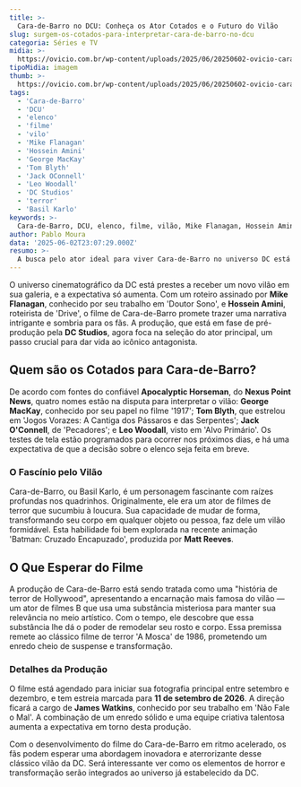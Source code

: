 ```yaml
---
title: >-
  Cara-de-Barro no DCU: Conheça os Ator Cotados e o Futuro do Vilão
slug: surgem-os-cotados-para-interpretar-cara-de-barro-no-dcu
categoria: Séries e TV
midia: >-
  https://ovicio.com.br/wp-content/uploads/2025/06/20250602-ovicio-cara-barro-dcu.jpg
tipoMidia: imagem
thumb: >-
  https://ovicio.com.br/wp-content/uploads/2025/06/20250602-ovicio-cara-barro-dcu.jpg
tags:
  - 'Cara-de-Barro'
  - 'DCU'
  - 'elenco'
  - 'filme'
  - 'vilo'
  - 'Mike Flanagan'
  - 'Hossein Amini'
  - 'George MacKay'
  - 'Tom Blyth'
  - 'Jack OConnell'
  - 'Leo Woodall'
  - 'DC Studios'
  - 'terror'
  - 'Basil Karlo'
keywords: >-
  Cara-de-Barro, DCU, elenco, filme, vilão, Mike Flanagan, Hossein Amini, George MacKay, Tom Blyth, Jack O'Connell, Leo Woodall, DC Studios, terror, Basil Karlo
author: Pablo Moura
data: '2025-06-02T23:07:29.000Z'
resumo: >-
  A busca pelo ator ideal para viver Cara-de-Barro no universo DC está em andamento, com grandes nomes do cinema em disputa. Descubra quem são os cotados e o que esperar deste aguardado filme.
---
```


O universo cinematográfico da DC está prestes a receber um novo vilão em sua galeria, e a expectativa só aumenta. Com um roteiro assinado por **Mike Flanagan**, conhecido por seu trabalho em 'Doutor Sono', e **Hossein Amini**, roteirista de 'Drive', o filme de Cara-de-Barro promete trazer uma narrativa intrigante e sombria para os fãs. A produção, que está em fase de pré-produção pela **DC Studios**, agora foca na seleção do ator principal, um passo crucial para dar vida ao icônico antagonista.

## Quem são os Cotados para Cara-de-Barro?

De acordo com fontes do confiável **Apocalyptic Horseman**, do **Nexus Point News**, quatro nomes estão na disputa para interpretar o vilão: **George MacKay**, conhecido por seu papel no filme '1917'; **Tom Blyth**, que estrelou em 'Jogos Vorazes: A Cantiga dos Pássaros e das Serpentes'; **Jack O'Connell**, de 'Pecadores'; e **Leo Woodall**, visto em 'Alvo Primário'. Os testes de tela estão programados para ocorrer nos próximos dias, e há uma expectativa de que a decisão sobre o elenco seja feita em breve.

### O Fascínio pelo Vilão

Cara-de-Barro, ou Basil Karlo, é um personagem fascinante com raízes profundas nos quadrinhos. Originalmente, ele era um ator de filmes de terror que sucumbiu à loucura. Sua capacidade de mudar de forma, transformando seu corpo em qualquer objeto ou pessoa, faz dele um vilão formidável. Esta habilidade foi bem explorada na recente animação 'Batman: Cruzado Encapuzado', produzida por **Matt Reeves**.

## O Que Esperar do Filme

A produção de Cara-de-Barro está sendo tratada como uma "história de terror de Hollywood", apresentando a encarnação mais famosa do vilão — um ator de filmes B que usa uma substância misteriosa para manter sua relevância no meio artístico. Com o tempo, ele descobre que essa substância lhe dá o poder de remodelar seu rosto e corpo. Essa premissa remete ao clássico filme de terror 'A Mosca' de 1986, prometendo um enredo cheio de suspense e transformação.

### Detalhes da Produção

O filme está agendado para iniciar sua fotografia principal entre setembro e dezembro, e tem estreia marcada para **11 de setembro de 2026**. A direção ficará a cargo de **James Watkins**, conhecido por seu trabalho em 'Não Fale o Mal'. A combinação de um enredo sólido e uma equipe criativa talentosa aumenta a expectativa em torno desta produção.

Com o desenvolvimento do filme do Cara-de-Barro em ritmo acelerado, os fãs podem esperar uma abordagem inovadora e aterrorizante desse clássico vilão da DC. Será interessante ver como os elementos de horror e transformação serão integrados ao universo já estabelecido da DC.
